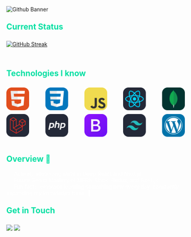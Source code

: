 ![Github Banner](https://user-images.githubusercontent.com/91025640/161419212-1f01d300-ace8-4a7e-a87c-06712c38ab38.jpg)

<h2 style="margin: 25px 0px;color:#00dfa2;">Current Status</h2>

[![GitHub Streak](https://github-readme-streak-stats.herokuapp.com?user=devsrsihab&background=45%2C1E000B%2C000000&ring=00DFA2&border=0079FF&fire=00DFA2&currStreakNum=00DFA2&currStreakLabel=00DFA2&dates=DFF6FF&sideNums=0079FF&sideLabels=0079FF)](https://git.io/streak-stats)

  <br />

<h2 style="margin: 25px 0px;color:#00dfa2;">Technologies I know</h2>

<div style="display:grid;grid-template-columns: repeat(5, 1fr);
 gap: 10px" >
<img src="https://raw.githubusercontent.com/tandpfun/skill-icons/main/icons/HTML.svg" height="60" width="60">
<img src="https://raw.githubusercontent.com/tandpfun/skill-icons/main/icons/CSS.svg" height="60" width="60">
<img src="https://raw.githubusercontent.com/tandpfun/skill-icons/main/icons/JavaScript.svg" height="60" width="60">
<img src="https://raw.githubusercontent.com/tandpfun/skill-icons/main/icons/React-Dark.svg" height="60" width="60">
<img src="https://raw.githubusercontent.com/tandpfun/skill-icons/main/icons/MongoDB.svg" height="60" width="60">
<img src="https://raw.githubusercontent.com/tandpfun/skill-icons/main/icons/Laravel-Dark.svg" height="60" width="60">
<img src="https://raw.githubusercontent.com/tandpfun/skill-icons/main/icons/PHP-Dark.svg" height="60" width="60">
<img src="https://raw.githubusercontent.com/tandpfun/skill-icons/main/icons/Bootstrap.svg" height="60" width="60">
<img src="https://raw.githubusercontent.com/tandpfun/skill-icons/main/icons/TailwindCSS-Dark.svg" height="60" width="60">
<img src="https://raw.githubusercontent.com/tandpfun/skill-icons/main/icons/Wordpress.svg" height="60" width="60">
</div>

<br >

<link rel="stylesheet" href="https://cdnjs.cloudflare.com/ajax/libs/font-awesome/5.15.4/css/all.min.css">

<div style="color: white;">

  <style>
    ul {
      list-style-type: none;
      padding-left: 0;
    }
    li::before {
      font-family: 'Font Awesome 5 Free';
      margin-right: 8px;
    }
    i{
      color: #00dfa2;
      margin: 0 10px
    }
  </style>
  
  <h2 style="color:#00dfa2" >Overview 🌟</h2>
  <ul>
    <li><i class="fas fa-code"></i> Actively advancing skills in Deep React and Next.js</li>
    <li><i class="fas fa-graduation-cap"></i> Future Goals: Mastery of MERN Stack, Redux, and Next.js</li>
    <li><i class="fas fa-brain"></i> Fun fact: I embrace learning something new every day, constantly expanding my knowledge base! 🚀</li>
  </ul>
</div>


<h2 style="margin: 25px 0px;color:#00dfa2;"> Get in Touch</h2>

[<img src="https://img.shields.io/badge/linkedin-%230077B5.svg?&style=for-the-badge&logo=linkedin&logoColor=white">](https://www.linkedin.com/in/devsrsihab/)
[<img src="https://img.shields.io/badge/facebook-%231877F2.svg?&style=for-the-badge&logo=facebook&logoColor=white">](https://www.facebook.com/devsrsihab)

  <br />
